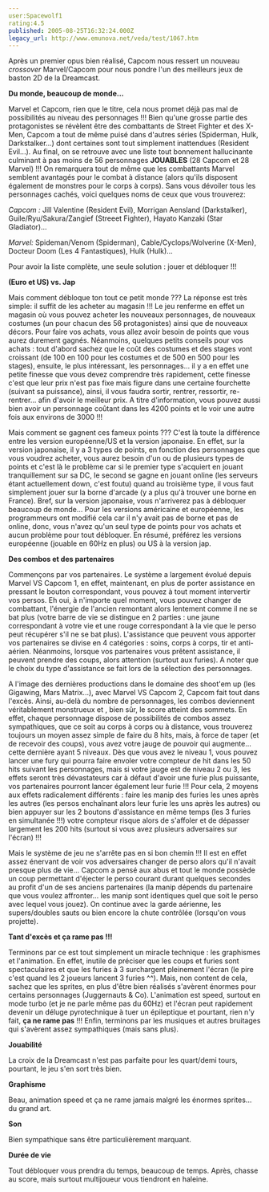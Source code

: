 ```yaml
---
user:Spacewolf1
rating:4.5
published: 2005-08-25T16:32:24.000Z
legacy_url: http://www.emunova.net/veda/test/1067.htm
---
```

Après un premier opus bien réalisé, Capcom nous ressert un nouveau _crossover_ Marvel/Capcom pour nous pondre l'un des meilleurs jeux de baston 2D de la Dreamcast.  

  

**Du monde, beaucoup de monde...**  

Marvel et Capcom, rien que le titre, cela nous promet déjà pas mal de possibilités au niveau des personnages !!! Bien qu'une grosse partie des protagonistes se révèlent être des combattants de Street Fighter et des X-Men, Capcom a tout de même puisé dans d'autres séries (Spiderman, Hulk, Darkstalker...) dont certaines sont tout simplement inattendues (Resident Evil...). Au final, on se retrouve avec une liste tout bonnement hallucinante culminant à pas moins de 56 personnages **JOUABLES** (28 Capcom et 28 Marvel) !!! On remarquera tout de même que les combattants Marvel semblent avantagés pour le combat à distance (alors qu'ils disposent également de monstres pour le corps à corps). Sans vous dévoiler tous les personnages cachés, voici quelques noms de ceux que vous trouverez:  

_Capcom :_ Jill Valentine (Resident Evil), Morrigan Aensland (Darkstalker), Guile/Ryu/Sakura/Zangief (Streeet Fighter), Hayato Kanzaki (Star Gladiator)...  

_Marvel:_ Spideman/Venom (Spiderman), Cable/Cyclops/Wolverine (X-Men), Docteur Doom (Les 4 Fantastiques), Hulk (Hulk)...  

Pour avoir la liste complète, une seule solution : jouer et débloquer !!!  

  

**(Euro et US) vs. Jap**  

Mais comment débloque ton tout ce petit monde ??? La réponse est très simple: il suffit de les acheter au magasin !!! Le jeu renferme en effet un magasin où vous pouvez acheter les nouveaux personnages, de nouveaux costumes (un pour chacun des 56 protagonistes) ainsi que de nouveaux décors. Pour faire vos achats, vous allez avoir besoin de points que vous aurez durement gagnés. Néanmoins, quelques petits conseils pour vos achats : tout d'abord sachez que le coût des costumes et des stages vont croissant (de 100 en 100 pour les costumes et de 500 en 500 pour les stages), ensuite, le plus intéressant, les personnages... il y a en effet une petite finesse que vous devez comprendre très rapidement, cette finesse c'est que leur prix n'est pas fixe mais figure dans une certaine fourchette (suivant sa puissance), ainsi, il vous faudra sortir, rentrer, ressortir, re-rentrer... afin d'avoir le meilleur prix. A titre d'information, vous pouvez aussi bien avoir un personnage coûtant dans les 4200 points et le voir une autre fois aux environs de 3000 !!!  

Mais comment se gagnent ces fameux points ??? C'est là toute la différence entre les version européenne/US et la version japonaise. En effet, sur la version japonaise, il y a 3 types de points, en fonction des personnages que vous voudrez acheter, vous aurez besoin d'un ou de plusieurs types de points et c'est là le problème car si le premier type s'acquiert en jouant tranquillement sur sa DC, le second se gagne en jouant online (les serveurs étant actuellement down, c'est foutu) quand au troisième type, il vous faut simplement jouer sur la borne d'arcade (y a plus qu'à trouver une borne en France). Bref, sur la version japonaise, vous n'arriverez pas à débloquer beaucoup de monde... Pour les versions américaine et européenne, les programmeurs ont modifié cela car il n'y avait pas de borne et pas de online, donc, vous n'avez qu'un seul type de points pour vos achats et aucun problème pour tout débloquer. En résumé, préférez les versions européenne (jouable en 60Hz en plus) ou US à la version jap.  

  

**Des combos et des partenaires**  

Commençons par vos partenaires. Le système a largement évolué depuis Marvel VS Capcom 1, en effet, maintenant, en plus de porter assistance en pressant le bouton correspondant, vous pouvez à tout moment intervertir vos persos. Eh oui, à n'importe quel moment, vous pouvez changer de combattant, l'énergie de l'ancien remontant alors lentement comme il ne se bat plus (votre barre de vie se distingue en 2 parties : une jaune correspondant à votre vie et une rouge correspondant à la vie que le perso peut récupérer s'il ne se bat plus). L'assistance que peuvent vous apporter vos partenaires se divise en 4 catégories : soins, corps à corps, tir et anti-aérien. Néanmoins, lorsque vos partenaires vous prêtent assistance, il peuvent prendre des coups, alors attention (surtout aux furies). A noter que le choix du type d'assistance se fait lors de la sélection des personnages.  

  

A l'image des dernières productions dans le domaine des shoot'em up (les Gigawing, Mars Matrix...), avec Marvel VS Capcom 2, Capcom fait tout dans l'excès. Ainsi, au-delà du nombre de personnages, les combos deviennent véritablement monstrueux et , bien sûr, le score atteint des sommets. En effet, chaque personnage dispose de possibilités de combos assez sympathiques, que ce soit au corps à corps ou à distance, vous trouverez toujours un moyen assez simple de faire du 8 hits, mais, à force de taper (et de recevoir des coups), vous avez votre jauge de pouvoir qui augmente... cette dernière ayant 5 niveaux. Dès que vous avez le niveau 1, vous pouvez lancer une fury qui pourra faire envoler votre compteur de hit dans les 50 hits suivant les personnages, mais si votre jauge est de niveau 2 ou 3, les effets seront très dévastateurs car à défaut d'avoir une furie plus puissante, vos partenaires pourront lancer également leur furie !!! Pour cela, 2 moyens aux effets radicalement différents : faire les manip des furies les unes après les autres (les persos enchaînant alors leur furie les uns après les autres) ou bien appuyer sur les 2 boutons d'assistance en même temps (les 3 furies en simultanée !!!) votre compteur risque alors de s'affoler et de dépasser largement les 200 hits (surtout si vous avez plusieurs adversaires sur l'écran) !!!  

  

Mais le système de jeu ne s'arrête pas en si bon chemin !!! Il est en effet assez énervant de voir vos adversaires changer de perso alors qu'il n'avait presque plus de vie... Capcom a pensé aux abus et tout le monde possède un coup permettant d'éjecter le perso courant durant quelques secondes au profit d'un de ses anciens partenaires (la manip dépends du partenaire que vous voulez affronter... les manip sont identiques quel que soit le perso avec lequel vous jouez). On continue avec la garde aérienne, les supers/doubles sauts ou bien encore la chute contrôlée (lorsqu'on vous projette).  

  

**Tant d'excès et ça rame pas !!!**  

Terminons par ce est tout simplement un miracle technique : les graphismes et l'animation. En effet, inutile de préciser que les coups et furies sont spectaculaires et que les furies à 3 surchargent pleinement l'écran (le pire c'est quand les 2 joueurs lancent 3 furies ^^). Mais, non content de cela, sachez que les sprites, en plus d'être bien réalisés s'avèrent énormes pour certains personnages (Juggernauts & Co). L'animation est speed, surtout en mode turbo (et je ne parle même pas du 60Hz) et l'écran peut rapidement devenir un déluge pyrotechnique à tuer un épileptique et pourtant, rien n'y fait, **ça ne rame pas** !!! Enfin, terminons par les musiques et autres bruitages qui s'avèrent assez sympathiques (mais sans plus).  

  

  

**Jouabilité**  

La croix de la Dreamcast n'est pas parfaite pour les quart/demi tours, pourtant, le jeu s'en sort très bien.  

**Graphisme**  

Beau, animation speed et ça ne rame jamais malgré les énormes sprites... du grand art.  

**Son**  

Bien sympathique sans être particulièrement marquant.  

**Durée de vie**  

Tout débloquer vous prendra du temps, beaucoup de temps. Après, chasse au score, mais surtout multijoueur vous tiendront en haleine.